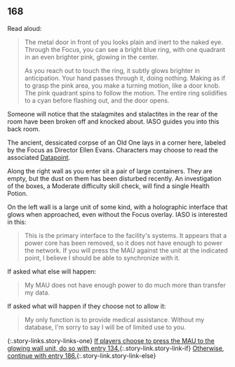 ## 168

Read aloud:

> The metal door in front of you looks plain and inert to the naked eye.
> Through the Focus, you can see a bright blue ring, with one quadrant in an even brighter pink, glowing in the center.
> 
> As you reach out to touch the ring, it subtly glows brighter in anticipation.
> Your hand passes through it, doing nothing.
> Making as if to grasp the pink area, you make a turning motion, like a door knob.
> The pink quadrant spins to follow the motion.
> The entire ring solidifies to a cyan before flashing out, and the door opens.

Someone will notice that the stalagmites and stalactites in the rear of the room have been broken off and knocked about.
IASO guides you into this back room.

The ancient, dessicated corpse of an Old One lays in a corner here, labeled by the Focus as Director Ellen Evans.
Characters may choose to read the associated [Datapoint](https://horizon.fandom.com/wiki/All_Good_Things...).

Along the right wall as you enter sit a pair of large containers.
They are empty, but the dust on them has been disturbed recently.
An investigation of the boxes, a Moderate difficulty skill check, will find a single Health Potion.

On the left wall is a large unit of some kind, with a holographic interface that glows when approached, even without the Focus overlay.
IASO is interested in this:

> This is the primary interface to the facility's systems.
> It appears that a power core has been removed, so it does not have enough to power the network.
> If you will press the MAU against the unit at the indicated point, I believe I should be able to synchronize with it.

If asked what else will happen:

> My MAU does not have enough power to do much more than transfer my data.

If asked what will happen if they choose not to allow it:

> My only function is to provide medical assistance.
> Without my database, I'm sorry to say I will be of limited use to you.

{:.story-links.story-links-one}
[If players choose to press the MAU to the glowing wall unit, do so with entry 134.](134-synchronize.md){:.story-link.story-link-if}
[Otherwise, continue with entry 186.](186-no-synchronize.md){:.story-link.story-link-else}
